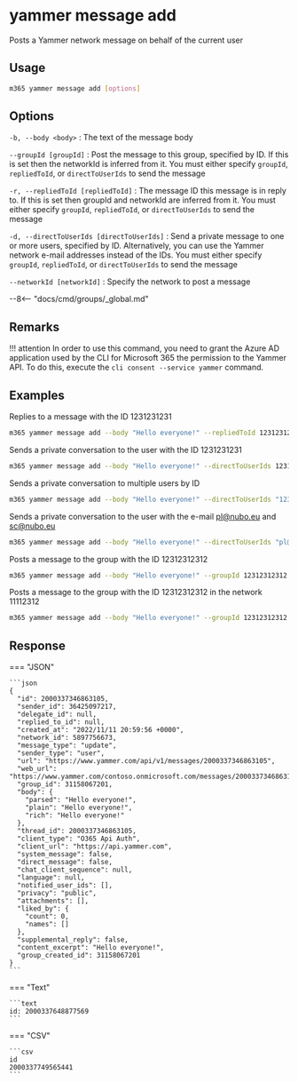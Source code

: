 # yammer message add

Posts a Yammer network message on behalf of the current user

## Usage

```sh
m365 yammer message add [options]
```

## Options

`-b, --body <body>`
: The text of the message body

`--groupId [groupId]`
: Post the message to this group, specified by ID. If this is set then the networkId is inferred from it. You must either specify `groupId`, `repliedToId`, or `directToUserIds` to send the message

`-r, --repliedToId [repliedToId]`
: The message ID this message is in reply to. If this is set then groupId and networkId are inferred from it. You must either specify `groupId`, `repliedToId`, or `directToUserIds` to send the message

`-d, --directToUserIds [directToUserIds]`
: Send a private message to one or more users, specified by ID. Alternatively, you can use the Yammer network e-mail addresses instead of the IDs. You must either specify `groupId`, `repliedToId`, or `directToUserIds` to send the message

`--networkId [networkId]`
: Specify the network to post a message

--8<-- "docs/cmd/groups/_global.md"

## Remarks

!!! attention
    In order to use this command, you need to grant the Azure AD application used by the CLI for Microsoft 365 the permission to the Yammer API. To do this, execute the `cli consent --service yammer` command.

## Examples

Replies to a message with the ID 1231231231

```sh
m365 yammer message add --body "Hello everyone!" --repliedToId 1231231231
```

Sends a private conversation to the user with the ID 1231231231

```sh
m365 yammer message add --body "Hello everyone!" --directToUserIds 1231231231
```

Sends a private conversation to multiple users by ID

```sh
m365 yammer message add --body "Hello everyone!" --directToUserIds "1231231231,1121312"
```

Sends a private conversation to the user with the e-mail pl@nubo.eu and sc@nubo.eu

```sh
m365 yammer message add --body "Hello everyone!" --directToUserIds "pl@nubo.eu,sc@nubo.eu"
```

Posts a message to the group with the ID 12312312312

```sh
m365 yammer message add --body "Hello everyone!" --groupId 12312312312
```

Posts a message to the group with the ID 12312312312 in the network 11112312

```sh
m365 yammer message add --body "Hello everyone!" --groupId 12312312312 --networkId 11112312
```

## Response

=== "JSON"

    ```json
    {
      "id": 2000337346863105,
      "sender_id": 36425097217,
      "delegate_id": null,
      "replied_to_id": null,
      "created_at": "2022/11/11 20:59:56 +0000",
      "network_id": 5897756673,
      "message_type": "update",
      "sender_type": "user",
      "url": "https://www.yammer.com/api/v1/messages/2000337346863105",
      "web_url": "https://www.yammer.com/contoso.onmicrosoft.com/messages/2000337346863105",
      "group_id": 31158067201,
      "body": {
        "parsed": "Hello everyone!",
        "plain": "Hello everyone!",
        "rich": "Hello everyone!"
      },
      "thread_id": 2000337346863105,
      "client_type": "O365 Api Auth",
      "client_url": "https://api.yammer.com",
      "system_message": false,
      "direct_message": false,
      "chat_client_sequence": null,
      "language": null,
      "notified_user_ids": [],
      "privacy": "public",
      "attachments": [],
      "liked_by": {
        "count": 0,
        "names": []
      },
      "supplemental_reply": false,
      "content_excerpt": "Hello everyone!",
      "group_created_id": 31158067201
    }
    ```

=== "Text"

    ```text
    id: 2000337648877569
    ```

=== "CSV"

    ```csv
    id
    2000337749565441
    ```
